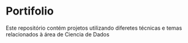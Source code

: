 # Portifolio
Este repositório contém projetos utilizando diferetes técnicas e temas relacionados à área de Ciencia de Dados
